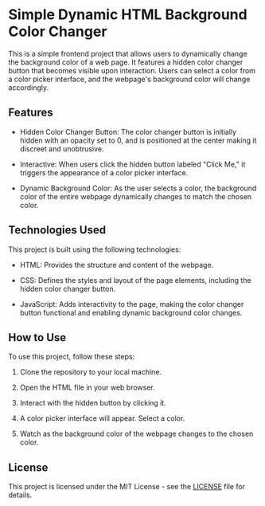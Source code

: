 # Simple Dynamic HTML Background Color Changer 

This is a simple frontend project that allows users to dynamically change the background color of a web page. It features a hidden color changer button that becomes visible upon interaction. Users can select a color from a color picker interface, and the webpage's background color will change accordingly.

## Features

- Hidden Color Changer Button: The color changer button is initially hidden with an opacity set to 0, and is positioned at the center making it discreet and unobtrusive.

- Interactive: When users click the hidden button labeled "Click Me," it triggers the appearance of a color picker interface.

- Dynamic Background Color: As the user selects a color, the background color of the entire webpage dynamically changes to match the chosen color.

## Technologies Used

This project is built using the following technologies:

- HTML: Provides the structure and content of the webpage.

- CSS: Defines the styles and layout of the page elements, including the hidden color changer button.

- JavaScript: Adds interactivity to the page, making the color changer button functional and enabling dynamic background color changes.

## How to Use

To use this project, follow these steps:

1. Clone the repository to your local machine.

2. Open the HTML file in your web browser.

3. Interact with the hidden button by clicking it.

4. A color picker interface will appear. Select a color.

5. Watch as the background color of the webpage changes to the chosen color.

## License

This project is licensed under the MIT License - see the [LICENSE](LICENSE) file for details.


